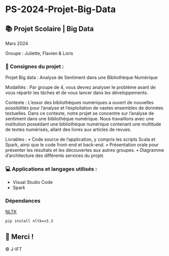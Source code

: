 # PS-2024-Projet-Big-Data

## 📚 Projet Scolaire | Big Data

Mars 2024

Groupe : Juliette, Flavien & Loris

### 📌 Consignes du projet : 

Projet Big data : Analyse de Sentiment dans une Bibliothèque Numérique

Modalités :
Par groupe de 4, vous devrez analyser le problème avant de vous répartir les tâches et de vous lancer dans les développements.

Contexte :
L’essor des bibliothèques numériques a ouvert de nouvelles possibilités pour l’analyse et l’exploitation de vastes ensembles de données textuelles. Dans ce contexte, notre projet se concentre sur l’analyse de sentiment dans une bibliothèque numérique. Nous travaillons avec une institution possédant une bibliothèque numérique contenant une multitude de textes numérisés, allant des livres aux articles de revues.

Livrables :
• Code source de l’application, y compris les scripts Scala et Spark, ainsi que le code front-end et back-end.
• Présentation orale pour présenter les résultats et les découvertes aux autres groupes.
• Diagramme d’architecture des différents services du projet.


### 💻 Applications et langages utilisés :

+ Visual Studio Code
+ Spark

### Dépendances

[NLTK](https://www.nltk.org)
````bash
pip install nltk==3.3
````



## 🌸 Merci !
© J-IFT

